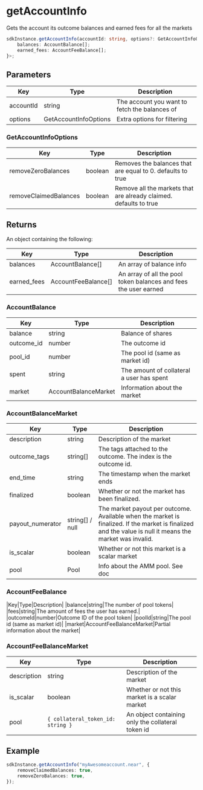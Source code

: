# getAccountInfo

Gets the account its outcome balances and earned fees for all the markets

```TypeScript
sdkInstance.getAccountInfo(accountId: string, options?: GetAccountInfoOptions): Promise<{
    balances: AccountBalance[];
    earned_fees: AccountFeeBalance[];
}>;
```

## Parameters
|Key|Type|Description|
|---|---|---|
|accountId|string|The account you want to fetch the balances of|
|options|GetAccountInfoOptions|Extra options for filtering|

### GetAccountInfoOptions

|Key|Type|Description|
|---|---|---|
|removeZeroBalances|boolean|Removes the balances that are equal to 0. defaults to true|
|removeClaimedBalances|boolean|Remove all the markets that are already claimed. defaults to true|

## Returns

An object containing the following:

|Key|Type|Description|
|---|---|---|
|balances|AccountBalance[]|An array of balance info|
|earned_fees|AccountFeeBalance[]|An array of all the pool token balances and fees the user earned|

### AccountBalance
|Key|Type|Description|
|---|---|---|
|balance|string|Balance of shares|
|outcome_id|number|The outcome id|
|pool_id|number|The pool id (same as market id)|
|spent|string|The amount of collateral a user has spent|
|market|AccountBalanceMarket|Information about the market|

### AccountBalanceMarket

|Key|Type|Description|
|---|---|---|
|description|string|Description of the market|
|outcome_tags|string[]|The tags attached to the outcome. The index is the outcome id.
|end_time|string|The timestamp when the market ends|
|finalized|boolean|Whether or not the market has been finalized.|
|payout_numerator|string[] / null| The market payout per outcome. Available when the market is finalized. If the market is finalized and the value is null it means the market was invalid.|
|is_scalar|boolean|Whether or not this market is a scalar market|
|pool|Pool|Info about the AMM pool. See doc​|

### AccountFeeBalance
|Key|Type|Description|
|balance|string|The number of pool tokens|
|fees|string|The amount of fees the user has earned.|
|outcomeId|number|Outcome ID of the pool token|
|poolId|string|The pool id (same as market id)|
|market|AccountFeeBalanceMarket|Partial information about the market|

### AccountFeeBalanceMarket
|Key|Type|Description
|---|---|---|
|description|string|Description of the market|
|is_scalar|boolean|Whether or not this market is a scalar market|
|pool| ```{ collateral_token_id: string }``` |An object containing only the collateral token id|

## Example
```TypeScript
sdkInstance.getAccountInfo("myAwesomeaccount.near", {
    removeClaimedBalances: true,
    removeZeroBalances: true,
});
```
